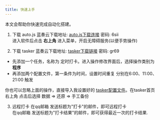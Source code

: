 ```yaml
---
title: 快速上手
---
```


本文会帮助你快速完成自动化搭建。

1. 下载 auto.js
蓝奏云下载地址: [auto.js下载连接](https://ruaya.lanzous.com/i2WLOgyoaaj) 密码: 6sii  
进入软件后点击 **右上角** 进入菜单，开启无障碍服务(以便手势操作)

2. 下载 tasker
蓝奏云下载地址: [tasker下载链接](https://ruaya.lanzous.com/iI0wMgyoacb) 密码: gr69  
  - 先添加一个任务，名称为 定时打卡。进入操作修改界面后，选择操作类别为 **程序**
  - 再添加两个配置文件，第一条件为时间，设置时间重复 分别在6:00、11:00、21:00 触发

你也可以忽略上面的操作，直接导入我设置好的 [tasker配置文件]()。在tasker首页右上角 点击后选择 数据 => 还原 => 手工备份

3. 远程打卡
在qq邮箱 发送标题为"打卡"的邮件，即可远程打卡  
在qq邮箱 发送标题为"打卡结果"的邮件，即可获得最近一次的打卡结果.